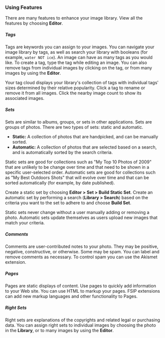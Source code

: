 ### Using Features

There are many features to enhance your image library. View all the features by choosing **Editor**.

##### Tags

Tags are keywords you can assign to your images. You can navigate your image library by tags, as well as search your library with booleans (for example, `water NOT ice`). An image can have as many tags as you would like. To create a tag, type the tag while editing an image. You can also remove tags from individual images by clicking on the tag, or from many images by using the **Editor**.

Your tag cloud displays your library's collection of tags with individual tags' sizes determined by their relative popularity. Click a tag to rename or remove it from all images. Click the nearby image count to show its associated images. 

##### Sets

Sets are similar to albums, groups, or sets in other applications. Sets are groups of photos. There are two types of sets: static and automatic.

- **Static:** A collection of photos that are handpicked, and can be manually sorted.
- **Automatic:** A collection of photos that are selected based on a search, and is automatically sorted by the search criteria.

Static sets are good for collections such as "My Top 10 Photos of 2009" that are unlikely to be change over time and that need to be shown in a specific user-selected order. Automatic sets are good for collections such as "My Best Outdoors Shots" that will evolve over time and that can be sorted automatically (for example, by date published).

Create a static set by choosing **Editor > Set > Build Static Set**. Create an automatic set by performing a search (**Library > Search**) based on the criteria you want to the set to adhere to and choose **Build Set**.

Static sets never change without a user manually adding or removing a photo. Automatic sets update themselves as users upload new images that match your criteria.

##### Comments

Comments are user-contributed notes to your photo. They may be positive, negative, constructive, or otherwise. Some may be spam. You can label and remove comments as necessary. To control spam you can use the Akismet extension.

##### Pages

Pages are static displays of content. Use pages to quickly add information to your Web site. You can use HTML to markup your pages. FSIP extensions can add new markup languages and other functionality to Pages.

##### Right Sets

Right sets are explanations of the copyrights and related legal or purchasing data. You can assign right sets to individual images by choosing the photo in the **Library**, or to many images by using the **Editor**.